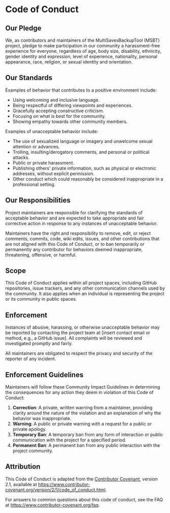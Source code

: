 # Code of Conduct

## Our Pledge

We, as contributors and maintainers of the MultiSavesBackupTool (MSBT) project, pledge to make participation in our
community a harassment-free experience for everyone, regardless of age, body size, disability, ethnicity, gender
identity and expression, level of experience, nationality, personal appearance, race, religion, or sexual identity and
orientation.

## Our Standards

Examples of behavior that contributes to a positive environment include:

- Using welcoming and inclusive language.
- Being respectful of differing viewpoints and experiences.
- Gracefully accepting constructive criticism.
- Focusing on what is best for the community.
- Showing empathy towards other community members.

Examples of unacceptable behavior include:

- The use of sexualized language or imagery and unwelcome sexual attention or advances.
- Trolling, insulting/derogatory comments, and personal or political attacks.
- Public or private harassment.
- Publishing others' private information, such as physical or electronic addresses, without explicit permission.
- Other conduct which could reasonably be considered inappropriate in a professional setting.

## Our Responsibilities

Project maintainers are responsible for clarifying the standards of acceptable behavior and are expected to take
appropriate and fair corrective action in response to any instances of unacceptable behavior.

Maintainers have the right and responsibility to remove, edit, or reject comments, commits, code, wiki edits, issues,
and other contributions that are not aligned with this Code of Conduct, or to ban temporarily or permanently any
contributor for behaviors deemed inappropriate, threatening, offensive, or harmful.

## Scope

This Code of Conduct applies within all project spaces, including GitHub repositories, issue trackers, and any other
communication channels used by the community. It also applies when an individual is representing the project or its
community in public spaces.

## Enforcement

Instances of abusive, harassing, or otherwise unacceptable behavior may be reported by contacting the project team
at [insert contact email or method, e.g., a GitHub issue]. All complaints will be reviewed and investigated promptly and
fairly.

All maintainers are obligated to respect the privacy and security of the reporter of any incident.

## Enforcement Guidelines

Maintainers will follow these Community Impact Guidelines in determining the consequences for any action they deem in
violation of this Code of Conduct:

1. **Correction**: A private, written warning from a maintainer, providing clarity around the nature of the violation
   and an explanation of why the behavior was inappropriate.
2. **Warning**: A public or private warning with a request for a public or private apology.
3. **Temporary Ban**: A temporary ban from any form of interaction or public communication with the project for a
   specified period.
4. **Permanent Ban**: A permanent ban from any public interaction with the project community.

## Attribution

This Code of Conduct is adapted from the [Contributor Covenant](https://www.contributor-covenant.org), version 2.1,
available at https://www.contributor-covenant.org/version/2/1/code_of_conduct.html.

For answers to common questions about this code of conduct, see the FAQ at https://www.contributor-covenant.org/faq.
